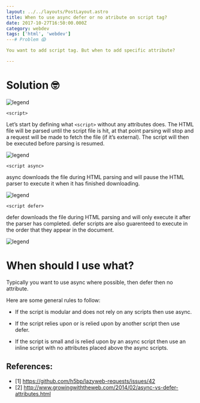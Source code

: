 ```yaml
---
layout: ../../layouts/PostLayout.astro
title: When to use async defer or no atribute on script tag?
date: 2017-10-27T16:50:00.000Z
category: webdev
tags: ['html', 'webdev']
---# Problem 😱

You want to add script tag. But when to add specific attribute?

---
```


# Solution 🤓

![legend](http://www.growingwiththeweb.com/images/2014/02/26/legend.svg)

`<script>`

Let’s start by defining what `<script>` without any attributes does. 
The HTML file will be parsed until the script file is hit, 
at that point parsing will stop and a request will be made to fetch the file (if it’s external). 
The script will then be executed before parsing is resumed.

![legend](http://www.growingwiththeweb.com/images/2014/02/26/script.svg)

`<script async>`

async downloads the file during HTML parsing and will pause the HTML parser to execute it when it has finished downloading.


![legend](http://www.growingwiththeweb.com/images/2014/02/26/script-async.svg)

`<script defer>`

defer downloads the file during HTML parsing and will only execute it after the parser has completed. defer scripts are also guarenteed to execute in the order that they appear in the document.

![legend](http://www.growingwiththeweb.com/images/2014/02/26/script-defer.svg)

# When should I use what?

Typically you want to use async where possible, then defer then no attribute. 


Here are some general rules to follow:

- If the script is modular and does not rely on any scripts then use async.

- If the script relies upon or is relied upon by another script then use defer.

- If the script is small and is relied upon by an async script then use an inline script with no attributes placed above the async scripts.


## References:

- [1] https://github.com/h5bp/lazyweb-requests/issues/42
- [2] http://www.growingwiththeweb.com/2014/02/async-vs-defer-attributes.html
